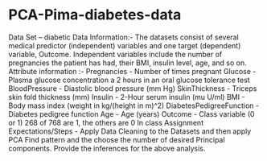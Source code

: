 # PCA-Pima-diabetes-data
Data Set – diabetic  Data Information:- The datasets consist of several medical predictor (independent) variables and one target (dependent) variable, Outcome. Independent variables include the number of pregnancies the patient has had, their BMI, insulin level, age, and so on.  Attribute information :- Pregnancies - Number of times pregnant Glucose - Plasma glucose concentration a 2 hours in an oral glucose tolerance test BloodPressure - Diastolic blood pressure (mm Hg) SkinThickness - Triceps skin fold thickness (mm) Insulin - 2-Hour serum insulin (mu U/ml) BMI - Body mass index (weight in kg/(height in m)^2) DiabetesPedigreeFunction - Diabetes pedigree function Age - Age (years) Outcome - Class variable (0 or 1) 268 of 768 are 1, the others are 0  In class Assignment Expectations/Steps -  Apply Data Cleaning to the Datasets and then apply PCA Find pattern and the choose the number of desired Principal components. Provide the inferences for the above analysis.
